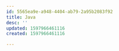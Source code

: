 ```yaml
---
id: 5565ea9e-a948-4404-ab79-2a95b2083f92
title: Java
desc: ''
updated: 1597966461116
created: 1597966461116

---
```


